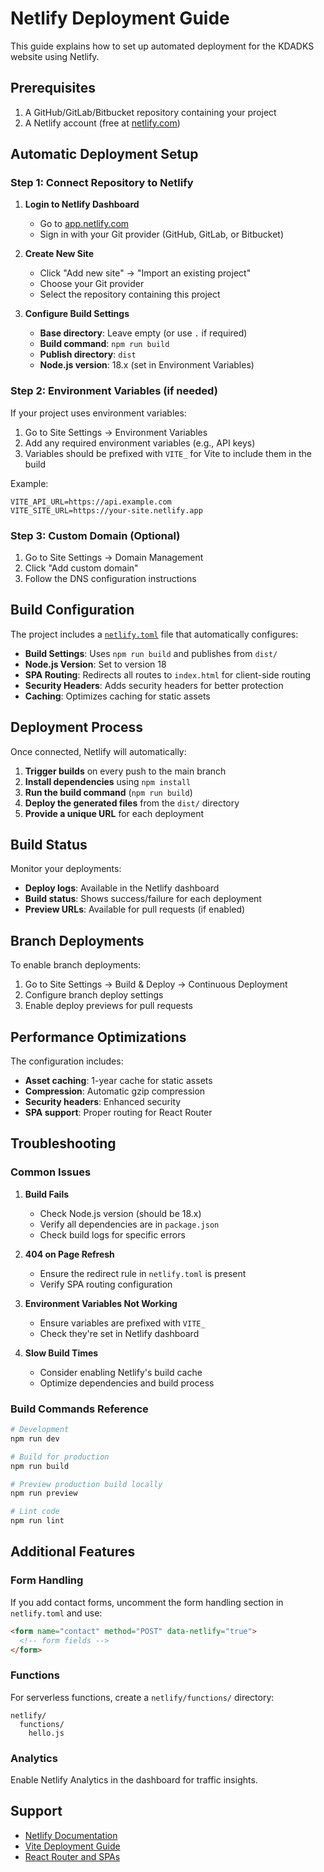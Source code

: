 # Netlify Deployment Guide

This guide explains how to set up automated deployment for the KDADKS website using Netlify.

## Prerequisites

1. A GitHub/GitLab/Bitbucket repository containing your project
2. A Netlify account (free at [netlify.com](https://netlify.com))

## Automatic Deployment Setup

### Step 1: Connect Repository to Netlify

1. **Login to Netlify Dashboard**
   - Go to [app.netlify.com](https://app.netlify.com)
   - Sign in with your Git provider (GitHub, GitLab, or Bitbucket)

2. **Create New Site**
   - Click "Add new site" → "Import an existing project"
   - Choose your Git provider
   - Select the repository containing this project

3. **Configure Build Settings**
   - **Base directory**: Leave empty (or use `.` if required)
   - **Build command**: `npm run build`
   - **Publish directory**: `dist`
   - **Node.js version**: 18.x (set in Environment Variables)

### Step 2: Environment Variables (if needed)

If your project uses environment variables:

1. Go to Site Settings → Environment Variables
2. Add any required environment variables (e.g., API keys)
3. Variables should be prefixed with `VITE_` for Vite to include them in the build

Example:
```
VITE_API_URL=https://api.example.com
VITE_SITE_URL=https://your-site.netlify.app
```

### Step 3: Custom Domain (Optional)

1. Go to Site Settings → Domain Management
2. Click "Add custom domain"
3. Follow the DNS configuration instructions

## Build Configuration

The project includes a [`netlify.toml`](./netlify.toml) file that automatically configures:

- **Build Settings**: Uses `npm run build` and publishes from `dist/`
- **Node.js Version**: Set to version 18
- **SPA Routing**: Redirects all routes to `index.html` for client-side routing
- **Security Headers**: Adds security headers for better protection
- **Caching**: Optimizes caching for static assets

## Deployment Process

Once connected, Netlify will automatically:

1. **Trigger builds** on every push to the main branch
2. **Install dependencies** using `npm install`
3. **Run the build command** (`npm run build`)
4. **Deploy the generated files** from the `dist/` directory
5. **Provide a unique URL** for each deployment

## Build Status

Monitor your deployments:
- **Deploy logs**: Available in the Netlify dashboard
- **Build status**: Shows success/failure for each deployment
- **Preview URLs**: Available for pull requests (if enabled)

## Branch Deployments

To enable branch deployments:
1. Go to Site Settings → Build & Deploy → Continuous Deployment
2. Configure branch deploy settings
3. Enable deploy previews for pull requests

## Performance Optimizations

The configuration includes:
- **Asset caching**: 1-year cache for static assets
- **Compression**: Automatic gzip compression
- **Security headers**: Enhanced security
- **SPA support**: Proper routing for React Router

## Troubleshooting

### Common Issues

1. **Build Fails**
   - Check Node.js version (should be 18.x)
   - Verify all dependencies are in `package.json`
   - Check build logs for specific errors

2. **404 on Page Refresh**
   - Ensure the redirect rule in `netlify.toml` is present
   - Verify SPA routing configuration

3. **Environment Variables Not Working**
   - Ensure variables are prefixed with `VITE_`
   - Check they're set in Netlify dashboard

4. **Slow Build Times**
   - Consider enabling Netlify's build cache
   - Optimize dependencies and build process

### Build Commands Reference

```bash
# Development
npm run dev

# Build for production
npm run build

# Preview production build locally
npm run preview

# Lint code
npm run lint
```

## Additional Features

### Form Handling
If you add contact forms, uncomment the form handling section in `netlify.toml` and use:
```html
<form name="contact" method="POST" data-netlify="true">
  <!-- form fields -->
</form>
```

### Functions
For serverless functions, create a `netlify/functions/` directory:
```
netlify/
  functions/
    hello.js
```

### Analytics
Enable Netlify Analytics in the dashboard for traffic insights.

## Support

- [Netlify Documentation](https://docs.netlify.com/)
- [Vite Deployment Guide](https://vitejs.dev/guide/static-deploy.html#netlify)
- [React Router and SPAs](https://docs.netlify.com/routing/redirects/redirect-options/#history-pushstate-and-single-page-apps)